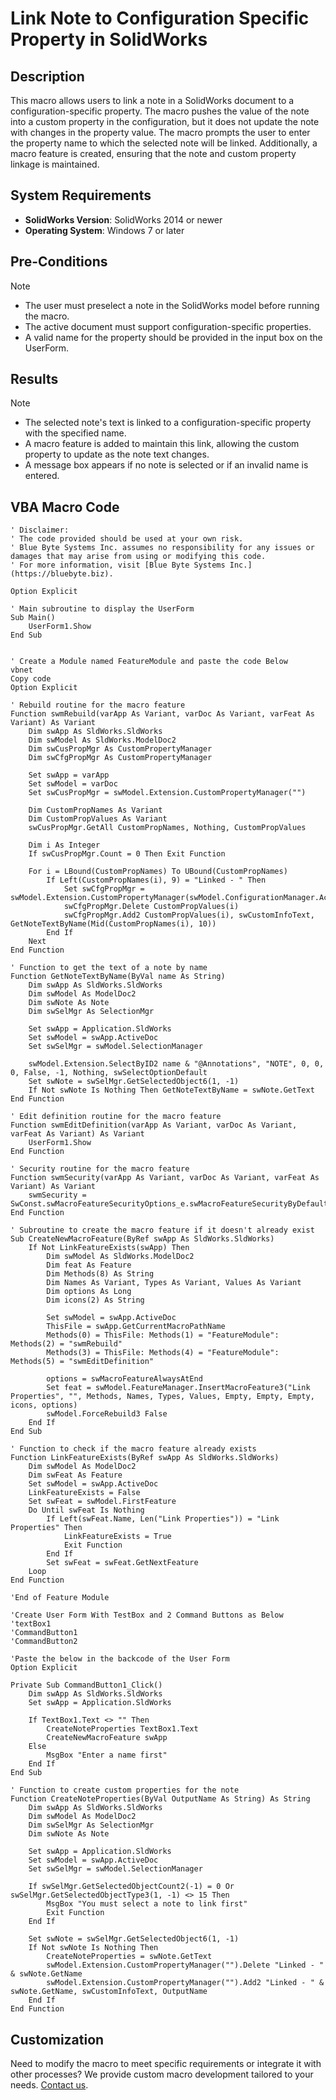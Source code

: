 # Link Note to Configuration Specific Property in SolidWorks

## Description
This macro allows users to link a note in a SolidWorks document to a configuration-specific property. The macro pushes the value of the note into a custom property in the configuration, but it does not update the note with changes in the property value. The macro prompts the user to enter the property name to which the selected note will be linked. Additionally, a macro feature is created, ensuring that the note and custom property linkage is maintained.

## System Requirements
- **SolidWorks Version**: SolidWorks 2014 or newer
- **Operating System**: Windows 7 or later

## Pre-Conditions
> [!NOTE]
> - The user must preselect a note in the SolidWorks model before running the macro.
> - The active document must support configuration-specific properties.
> - A valid name for the property should be provided in the input box on the UserForm.

## Results
> [!NOTE]
> - The selected note's text is linked to a configuration-specific property with the specified name.
> - A macro feature is added to maintain this link, allowing the custom property to update as the note text changes.
> - A message box appears if no note is selected or if an invalid name is entered.

## VBA Macro Code

```vbnet
' Disclaimer:
' The code provided should be used at your own risk.  
' Blue Byte Systems Inc. assumes no responsibility for any issues or damages that may arise from using or modifying this code.  
' For more information, visit [Blue Byte Systems Inc.](https://bluebyte.biz).

Option Explicit

' Main subroutine to display the UserForm
Sub Main()
    UserForm1.Show
End Sub


' Create a Module named FeatureModule and paste the code Below
vbnet
Copy code
Option Explicit

' Rebuild routine for the macro feature
Function swmRebuild(varApp As Variant, varDoc As Variant, varFeat As Variant) As Variant
    Dim swApp As SldWorks.SldWorks
    Dim swModel As SldWorks.ModelDoc2
    Dim swCusPropMgr As CustomPropertyManager
    Dim swCfgPropMgr As CustomPropertyManager
    
    Set swApp = varApp
    Set swModel = varDoc
    Set swCusPropMgr = swModel.Extension.CustomPropertyManager("")
    
    Dim CustomPropNames As Variant
    Dim CustomPropValues As Variant
    swCusPropMgr.GetAll CustomPropNames, Nothing, CustomPropValues
    
    Dim i As Integer
    If swCusPropMgr.Count = 0 Then Exit Function
    
    For i = LBound(CustomPropNames) To UBound(CustomPropNames)
        If Left(CustomPropNames(i), 9) = "Linked - " Then
            Set swCfgPropMgr = swModel.Extension.CustomPropertyManager(swModel.ConfigurationManager.ActiveConfiguration.name)
            swCfgPropMgr.Delete CustomPropValues(i)
            swCfgPropMgr.Add2 CustomPropValues(i), swCustomInfoText, GetNoteTextByName(Mid(CustomPropNames(i), 10))
        End If
    Next
End Function

' Function to get the text of a note by name
Function GetNoteTextByName(ByVal name As String)
    Dim swApp As SldWorks.SldWorks
    Dim swModel As ModelDoc2
    Dim swNote As Note
    Dim swSelMgr As SelectionMgr
    
    Set swApp = Application.SldWorks
    Set swModel = swApp.ActiveDoc
    Set swSelMgr = swModel.SelectionManager
    
    swModel.Extension.SelectByID2 name & "@Annotations", "NOTE", 0, 0, 0, False, -1, Nothing, swSelectOptionDefault
    Set swNote = swSelMgr.GetSelectedObject6(1, -1)
    If Not swNote Is Nothing Then GetNoteTextByName = swNote.GetText
End Function

' Edit definition routine for the macro feature
Function swmEditDefinition(varApp As Variant, varDoc As Variant, varFeat As Variant) As Variant
    UserForm1.Show
End Function

' Security routine for the macro feature
Function swmSecurity(varApp As Variant, varDoc As Variant, varFeat As Variant) As Variant
    swmSecurity = SwConst.swMacroFeatureSecurityOptions_e.swMacroFeatureSecurityByDefault
End Function

' Subroutine to create the macro feature if it doesn't already exist
Sub CreateNewMacroFeature(ByRef swApp As SldWorks.SldWorks)
    If Not LinkFeatureExists(swApp) Then
        Dim swModel As SldWorks.ModelDoc2
        Dim feat As Feature
        Dim Methods(8) As String
        Dim Names As Variant, Types As Variant, Values As Variant
        Dim options As Long
        Dim icons(2) As String

        Set swModel = swApp.ActiveDoc
        ThisFile = swApp.GetCurrentMacroPathName
        Methods(0) = ThisFile: Methods(1) = "FeatureModule": Methods(2) = "swmRebuild"
        Methods(3) = ThisFile: Methods(4) = "FeatureModule": Methods(5) = "swmEditDefinition"

        options = swMacroFeatureAlwaysAtEnd
        Set feat = swModel.FeatureManager.InsertMacroFeature3("Link Properties", "", Methods, Names, Types, Values, Empty, Empty, Empty, icons, options)
        swModel.ForceRebuild3 False
    End If
End Sub

' Function to check if the macro feature already exists
Function LinkFeatureExists(ByRef swApp As SldWorks.SldWorks)
    Dim swModel As ModelDoc2
    Dim swFeat As Feature
    Set swModel = swApp.ActiveDoc
    LinkFeatureExists = False
    Set swFeat = swModel.FirstFeature
    Do Until swFeat Is Nothing
        If Left(swFeat.Name, Len("Link Properties")) = "Link Properties" Then
            LinkFeatureExists = True
            Exit Function
        End If
        Set swFeat = swFeat.GetNextFeature
    Loop
End Function

'End of Feature Module

'Create User Form With TestBox and 2 Command Buttons as Below
'textBox1
'CommandButton1
'CommandButton2

'Paste the below in the backcode of the User Form
Option Explicit

Private Sub CommandButton1_Click()
    Dim swApp As SldWorks.SldWorks
    Set swApp = Application.SldWorks

    If TextBox1.Text <> "" Then
        CreateNoteProperties TextBox1.Text
        CreateNewMacroFeature swApp
    Else
        MsgBox "Enter a name first"
    End If
End Sub

' Function to create custom properties for the note
Function CreateNoteProperties(ByVal OutputName As String) As String
    Dim swApp As SldWorks.SldWorks
    Dim swModel As ModelDoc2
    Dim swSelMgr As SelectionMgr
    Dim swNote As Note

    Set swApp = Application.SldWorks
    Set swModel = swApp.ActiveDoc
    Set swSelMgr = swModel.SelectionManager

    If swSelMgr.GetSelectedObjectCount2(-1) = 0 Or swSelMgr.GetSelectedObjectType3(1, -1) <> 15 Then
        MsgBox "You must select a note to link first"
        Exit Function
    End If

    Set swNote = swSelMgr.GetSelectedObject6(1, -1)
    If Not swNote Is Nothing Then
        CreateNoteProperties = swNote.GetText
        swModel.Extension.CustomPropertyManager("").Delete "Linked - " & swNote.GetName
        swModel.Extension.CustomPropertyManager("").Add2 "Linked - " & swNote.GetName, swCustomInfoText, OutputName
    End If
End Function

```

## Customization
Need to modify the macro to meet specific requirements or integrate it with other processes? We provide custom macro development tailored to your needs. [Contact us](https://bluebyte.biz/contact).